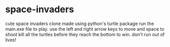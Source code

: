 # space-invaders
cute space invaders clone made using python's turtle package
run the main.exe file to play.
use the left and right arrow keys to move and space to shoot
kill all the turtles before they reach the bottom to win. don't run out of lives!
